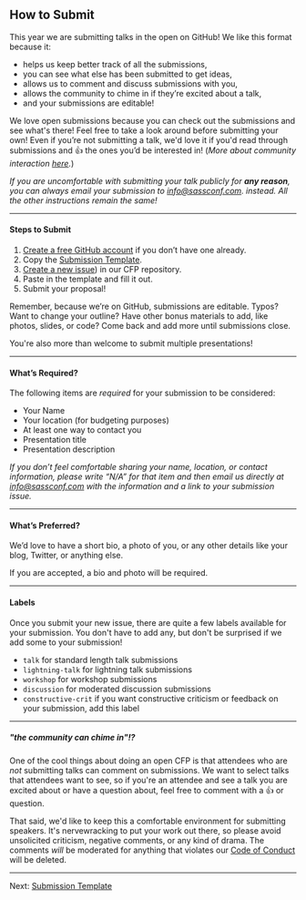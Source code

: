 ## How to Submit

This year we are submitting talks in the open on GitHub! We like this format because it:

* helps us keep better track of all the submissions,
* you can see what else has been submitted to get ideas,
* allows us to comment and discuss submissions with you,
* allows the community to chime in if they’re excited about a talk,
* and your submissions are editable! 

We love open submissions because you can check out the submissions and see what's there! Feel free to take a look around before submitting your own! Even if you’re not submitting a talk, we'd love it if you'd read through submissions and :+1: the ones you’d be interested in! (_More about community interaction [here](https://github.com/SassConf/2015-speaker-cfp/blob/master/docs/how-to-submit.md#the-community-can-chime-in)._)

_If you are uncomfortable with submitting your talk publicly for **any reason**, you can always email your submission to [info@sassconf.com](mailto:info@sassconf.com). instead. All the other instructions remain the same!_

* * * 

#### Steps to Submit

1. [Create a free GitHub account](https://github.com/join) if you don’t have one already.
2. Copy the [Submission Template](https://github.com/SassConf/2015-speaker-cfp/blob/master/docs/submission-template.md).
3. [Create a new issue](https://github.com/SassConf/2015-speaker-cfp/issues/new)) in our CFP repository.
4. Paste in the template and fill it out.
5. Submit your proposal!

Remember, because we’re on GitHub, submissions are editable. Typos? Want to change your outline? Have other bonus materials to add, like photos, slides, or code? Come back and add more until submissions close.

You're also more than welcome to submit multiple presentations!

* * * 


#### What’s Required?

The following items are _required_ for your submission to be considered:

* Your Name
* Your location (for budgeting purposes)
* At least one way to contact you
* Presentation title
* Presentation description

_If you don’t feel comfortable sharing your name, location, or contact information, please write “N/A” for that item and then email us directly at [info@sassconf.com](mailto:info@sassconf.com) with the information and a link to your submission issue._

* * * 


#### What’s Preferred?

We’d love to have a short bio, a photo of you, or any other details like your blog, Twitter, or anything else.

If you are accepted, a bio and photo will be required.

* * * 


#### Labels

Once you submit your new issue, there are quite a few labels available for your submission. You don't have to add any, but don't be surprised if we add some to your submission!

* `talk` for standard length talk submissions
* `lightning-talk` for lightning talk submissions
* `workshop` for workshop submissions
* `discussion` for moderated discussion submissions
* `constructive-crit` if you want constructive criticism or feedback on your submission, add this label

* * * 

##### "the community can chime in"!?

One of the cool things about doing an open CFP is that attendees who are _not_ submitting talks can comment on submissions. We want to select talks that attendees want to see, so if you're an attendee and see a talk you are excited about or have a question about, feel free to comment with a :+1: or question. 

That said, we'd like to keep this a comfortable environment for submitting speakers. It's nervewracking to put your work out there, so please avoid unsolicited criticism, negative comments, or any kind of drama. The comments _will_ be moderated for anything that violates our [Code of Conduct](https://github.com/SassConf/2015-speaker-cfp/blob/master/docs/code-of-conduct.md) will be deleted.

* * * 


Next: [Submission Template](https://github.com/SassConf/2015-speaker-cfp/blob/master/docs/submission-template.md)
